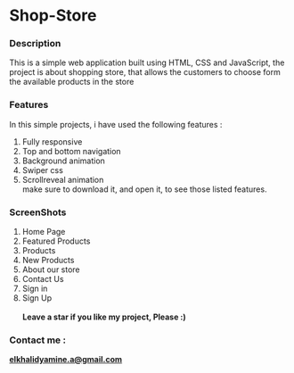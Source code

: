 # Shop-Store
### Description  
This is a simple web application built using HTML, CSS and JavaScript, the project is about shopping store, that allows the customers to choose form the available products in the store  
### Features  
In this simple projects, i have used the following features :  
1. Fully responsive
2. Top and bottom navigation  
3. Background animation
4. Swiper css
5. Scrollreveal animation  
make sure to download it, and open it, to see those listed features.  
### ScreenShots   
1. Home Page  
[](./assets/screenShots/capture-01.PNG)  
2. Featured Products  
[](./assets/screenShots/capture-02.PNG)  
3. Products  
[](./assets/screenShots/capture-03.PNG)  
4. New Products  
[](./assets/screenShots/capture-04.PNG)  
5. About our store  
[](./assets/screenShots/capture-05.PNG)  
6. Contact Us  
[](./assets/screenShots/capture-06.PNG)  
7. Sign in  
[](./assets/screenShots/capture-07.PNG)  
8. Sign Up  
[](./assets/screenShots/capture-08.PNG)  
**Leave a star if you like my project, Please :)**  
### Contact me :  
**elkhalidyamine.a@gmail.com**